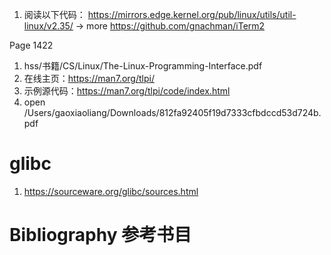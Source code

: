 1. 阅读以下代码：
https://mirrors.edge.kernel.org/pub/linux/utils/util-linux/v2.35/ -> more
https://github.com/gnachman/iTerm2

Page 1422

1. hss/书籍/CS/Linux/The-Linux-Programming-Interface.pdf
2. 在线主页：https://man7.org/tlpi/
3. 示例源代码：https://man7.org/tlpi/code/index.html
4. open /Users/gaoxiaoliang/Downloads/812fa92405f19d7333cfbdccd53d724b.pdf

# glibc
1. https://sourceware.org/glibc/sources.html

# Bibliography 参考书目
